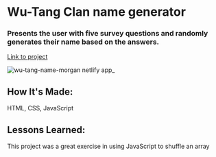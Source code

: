 # Wu-Tang Clan name generator

### Presents the user with five survey questions and randomly generates their name based on the answers.

[Link to project](wu-tang-name-morgan.netlify.app)

![wu-tang-name-morgan netlify app_](https://user-images.githubusercontent.com/111996055/197927600-494115b6-026f-4ab1-a795-766085dd74ca.png)

## How It's Made:
HTML, CSS, JavaScript


## Lessons Learned:
This project was a great exercise in using JavaScript to shuffle an array 
